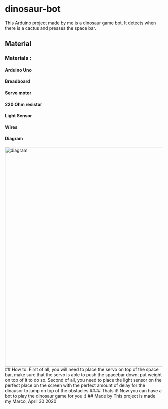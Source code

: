 # dinosaur-bot
This Arduino project made by me is a dinosaur game bot. It detects when there is a cactus and presses the space bar.
## Material
### Materials : 
#### Arduino Uno
#### Breadboard
#### Servo motor
#### 220 Ohm resistor
#### Light Sensor
#### Wires
#### Diagram
<img width="703" alt="diagram" src="https://user-images.githubusercontent.com/50530429/80832335-75843d00-8bba-11ea-876d-52b4fd551ec6.png">
## How to:
First of all, you will need to place the servo on top of the space bar, make sure that the servo is able to push the spacebar down, put weight on top of it to do so.
Second of all, you need to place the light sensor on the perfect place on the screen with the perfect amount of delay for the dinausor to jump on top of the obstacles
#### Thats it! Now you can have a bot to play the dinosaur game for you :)
## Made by
This project is made my Marco, April 30 2020
